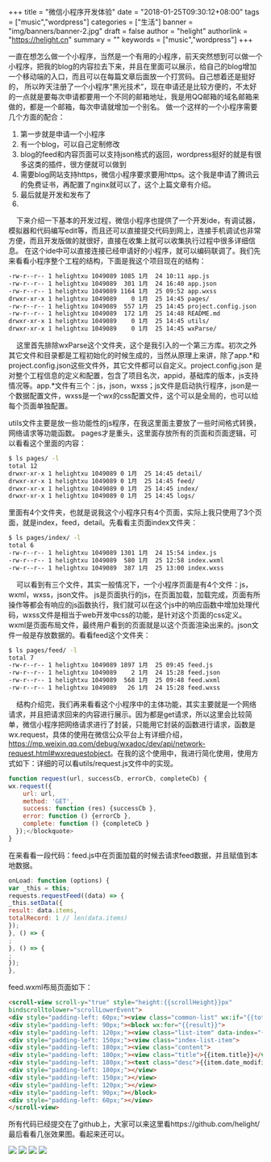 +++
title = "微信小程序开发体验"
date = "2018-01-25T09:30:12+08:00"
tags = ["music","wordpress"]
categories = ["生活"]
banner = "img/banners/banner-2.jpg"
draft = false
author = "helight"
authorlink = "https://helight.cn"
summary = ""
keywords = ["music","wordpress"]
+++

一直在想怎么做一个小程序，当然是一个有用的小程序，前天突然想到可以做一个小程序，把我的blog的内容拉去下来，并且在里面可以展示，给自己的blog增加一个移动端的入口，而且可以在每篇文章后面放一个打赏码。自己想着还是挺好的， 所以昨天注册了一个小程序“黑光技术”，现在申请还是比较方便的，不太好的一点就是要每次申请都要用一个不同的邮箱地址，我是用QQ邮箱的域名邮箱来做的，都是一个邮箱，每次申请就增加一个别名。
做一个这样的一个小程序需要几个方面的配合：
1. 第一步就是申请一个小程序
2. 有一个blog，可以自己定制修改
3. blog的feed和内容页面可以支持json格式的返回，wordpress挺好的就是有很多这类的插件，很方便就可以做到
4. 需要blog网站支持https，微信小程序要求要用https。这个我是申请了腾讯云的免费证书，再配置了nginx就可以了，这个上篇文章有介绍。
5. 最后就是开发和发布了
6. 
    下来介绍一下基本的开发过程，微信小程序也提供了一个开发ide，有调试器，模拟器和代码编写edit等，而且还可以直接提交代码到网上，连接手机调试也非常方便，而且开发版做的就很好，直接在收集上就可以收集执行过程中很多详细信息。
在这个ide中可以直接连接已经申请好的小程序，就可以编码联调了。我们先来看看小程序整个工程的结构，下面是我这个项目现在的结构：
```sh
-rw-r--r-- 1 helightxu 1049089 1085 1月  24 10:11 app.js
-rw-r--r-- 1 helightxu 1049089  301 1月  24 16:40 app.json
-rw-r--r-- 1 helightxu 1049089 1164 1月  25 09:52 app.wxss
drwxr-xr-x 1 helightxu 1049089    0 1月  25 14:45 pages/
-rw-r--r-- 1 helightxu 1049089  557 1月  25 14:45 project.config.json
-rw-r--r-- 1 helightxu 1049089  172 1月  25 14:48 README.md
drwxr-xr-x 1 helightxu 1049089    0 1月  25 14:45 utils/
drwxr-xr-x 1 helightxu 1049089    0 1月  25 14:45 wxParse/
```
    这里首先排除wxParse这个文件夹，这个是我引入的一个第三方库。初次之外其它文件和目录都是工程初始化的时候生成的，当然从原理上来讲，除了app.*和project.config.json这些文件外，其它文件都可以自定义。project.config.json 是对整个工程信息的定义和配置，包含了项目名次，appid，基础库的版本，js支持情况等。app.*文件有三个：js，json，wxss；js文件是启动执行程序，json是一个数据配置文件，wxss是一个wx的css配置文件，这个可以是全局的，也可以给每个页面单独配置。

utils文件主要是放一些功能性的js程序，在我这里面主要放了一些时间格式转换，网络请求等功能函数。
pages才是重头，这里面存放所有的页面和页面逻辑，可以看看这个里面的内容：
```sh
$ ls pages/ -l
total 12
drwxr-xr-x 1 helightxu 1049089 0 1月  25 14:45 detail/
drwxr-xr-x 1 helightxu 1049089 0 1月  25 14:45 feed/
drwxr-xr-x 1 helightxu 1049089 0 1月  25 14:45 index/
drwxr-xr-x 1 helightxu 1049089 0 1月  25 14:45 logs/
```
里面有4个文件夹，也就是说我这个小程序只有4个页面，实际上我只使用了3个页面，就是index，feed，detail。先看看主页面index文件夹：
```sh
$ ls pages/index/ -l
total 6
-rw-r--r-- 1 helightxu 1049089 1301 1月  24 15:54 index.js
-rw-r--r-- 1 helightxu 1049089  580 1月  25 12:58 index.wxml
-rw-r--r-- 1 helightxu 1049089  387 1月  25 13:00 index.wxss
```
    可以看到有三个文件，其实一般情况下，一个小程序页面是有4个文件：js，wxml，wxss，json文件。 js是页面执行的js，在页面加载，加载完成，页面有所操作等都会有响应的js函数执行，我们就可以在这个js中的响应函数中增加处理代码，wxss文件是相当于web开发中css的功能，是针对这个页面的css定义。wxml是页面布局文件，最终用户看到的页面就是以这个页面渲染出来的。json文件一般是存放数据的。看看feed这个文件夹：
```sh
$ ls pages/feed/ -l
total 7
-rw-r--r-- 1 helightxu 1049089 1897 1月  25 09:45 feed.js
-rw-r--r-- 1 helightxu 1049089    2 1月  24 15:28 feed.json
-rw-r--r-- 1 helightxu 1049089  568 1月  25 09:48 feed.wxml
-rw-r--r-- 1 helightxu 1049089   26 1月  24 15:28 feed.wxss
```
    结构介绍完，我们再来看看这个小程序中的主体功能，其实主要就是一个网络请求，并且把请求回来的内容进行展示。因为都是get请求，所以这里会比较简单，微信小程序把网络请求进行了封装，只能用它封装的函数进行请求，函数是wx.request，具体的使用在微信公众平台上有详细介绍，<a href="https://mp.weixin.qq.com/debug/wxadoc/dev/api/network-request.html#wxrequestobject">https://mp.weixin.qq.com/debug/wxadoc/dev/api/network-request.html#wxrequestobject</a>。在我的这个使用中，我进行简化使用，使用方式如下：详细的可以看utils/request.js文件中的实现。

```js
function request(url, successCb, errorCb, completeCb) {
wx.request({
    url: url,
    method: 'GET',
    success: function (res) {successCb },
    error: function () {errorCb },
    complete: function () {completeCb }
  });</blockquote>
}
```
在来看看一段代码：feed.js中在页面加载的时候去请求feed数据，并且赋值到本地数据。

```js
onLoad: function (options) {
var _this = this;
requests.requestFeed((data) => {
_this.setData({
result: data.items,
totalRecord: 1 // len(data.items)
});
}, () => {
;
}, () => {
;
});
},
```
feed.wxml布局页面如下：
```html
<scroll-view scroll-y="true" style="height:{{scrollHeight}}px"
bindscrolltolower="scrollLowerEvent">
<div style="padding-left: 60px;"><view class="common-list" wx:if="{{totalRecord > 0}}">
<div style="padding-left: 90px;"><block wx:for="{{result}}">
<div style="padding-left: 120px;"><view class="list-item" data-index="{{item.url}}" bindtap="toDetailPage">
<div style="padding-left: 150px;"><view class="index-list-item">
<div style="padding-left: 180px;"><view class="content">
<div style="padding-left: 180px;"><view class="title">{{item.title}}</view>
<div style="padding-left: 180px;"><text class="desc">{{item.date_modified}}</text>
<div style="padding-left: 180px;"></view>
<div style="padding-left: 150px;"></view>
<div style="padding-left: 120px;"></view>
<div style="padding-left: 90px;"></block>
<div style="padding-left: 60px;"></view>
</scroll-view>
```
所有代码已经提交在了github上，大家可以来这里看https://github.com/helight/
最后看看几张效果图。看起来还可以。

![](../../imgs/2018/01/企业微信截图_15168710323928.png)
![](../../imgs/2018/01/企业微信截图_15168710675337.png)
![](../../imgs/2018/01/企业微信截图_15168710504855.png)
![](../../imgs/2018/01/企业微信截图_15168712117997.png)